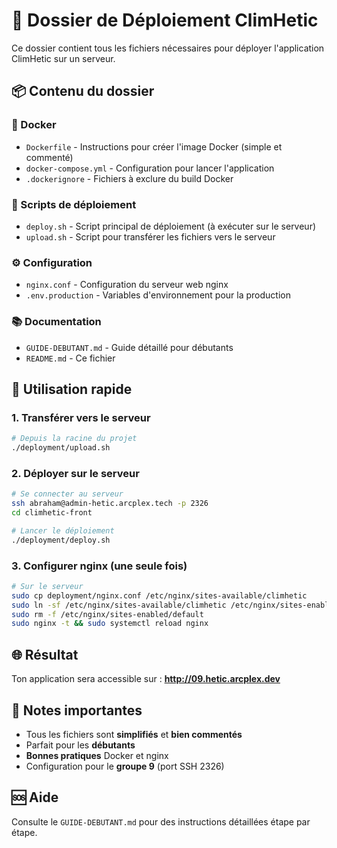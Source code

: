 # 🚀 Dossier de Déploiement ClimHetic

Ce dossier contient tous les fichiers nécessaires pour déployer l'application ClimHetic sur un serveur.

## 📦 Contenu du dossier

### **🐳 Docker**
- `Dockerfile` - Instructions pour créer l'image Docker (simple et commenté)
- `docker-compose.yml` - Configuration pour lancer l'application
- `.dockerignore` - Fichiers à exclure du build Docker

### **🚀 Scripts de déploiement**
- `deploy.sh` - Script principal de déploiement (à exécuter sur le serveur)
- `upload.sh` - Script pour transférer les fichiers vers le serveur

### **⚙️ Configuration**
- `nginx.conf` - Configuration du serveur web nginx
- `.env.production` - Variables d'environnement pour la production

### **📚 Documentation**
- `GUIDE-DEBUTANT.md` - Guide détaillé pour débutants
- `README.md` - Ce fichier

## 🎯 Utilisation rapide

### **1. Transférer vers le serveur**
```bash
# Depuis la racine du projet
./deployment/upload.sh
```

### **2. Déployer sur le serveur**
```bash
# Se connecter au serveur
ssh abraham@admin-hetic.arcplex.tech -p 2326
cd climhetic-front

# Lancer le déploiement
./deployment/deploy.sh
```

### **3. Configurer nginx (une seule fois)**
```bash
# Sur le serveur
sudo cp deployment/nginx.conf /etc/nginx/sites-available/climhetic
sudo ln -sf /etc/nginx/sites-available/climhetic /etc/nginx/sites-enabled/climhetic
sudo rm -f /etc/nginx/sites-enabled/default
sudo nginx -t && sudo systemctl reload nginx
```

## 🌐 Résultat

Ton application sera accessible sur : **http://09.hetic.arcplex.dev**

## 📝 Notes importantes

- Tous les fichiers sont **simplifiés** et **bien commentés**
- Parfait pour les **débutants**
- **Bonnes pratiques** Docker et nginx
- Configuration pour le **groupe 9** (port SSH 2326)

## 🆘 Aide

Consulte le `GUIDE-DEBUTANT.md` pour des instructions détaillées étape par étape.
